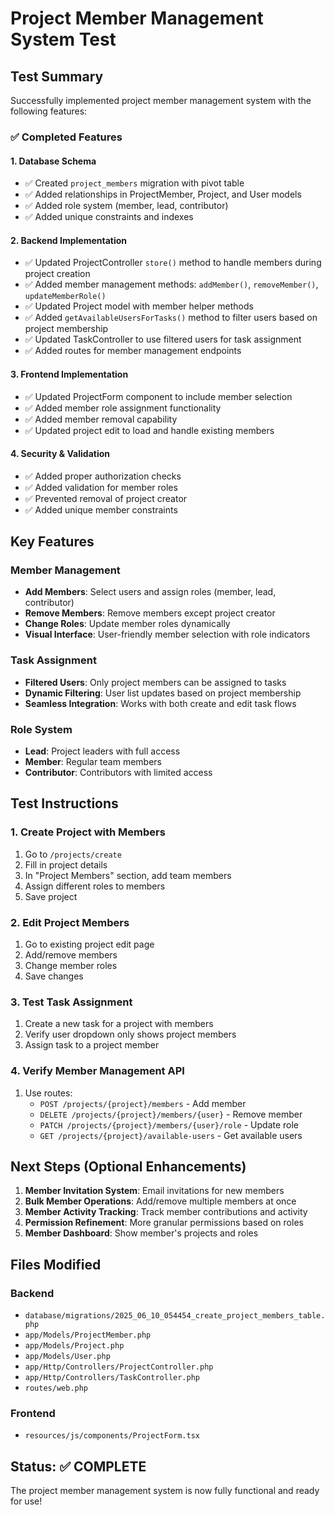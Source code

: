 # Project Member Management System Test

## Test Summary
Successfully implemented project member management system with the following features:

### ✅ Completed Features

#### 1. Database Schema
- ✅ Created `project_members` migration with pivot table
- ✅ Added relationships in ProjectMember, Project, and User models
- ✅ Added role system (member, lead, contributor)
- ✅ Added unique constraints and indexes

#### 2. Backend Implementation
- ✅ Updated ProjectController `store()` method to handle members during project creation
- ✅ Added member management methods: `addMember()`, `removeMember()`, `updateMemberRole()`
- ✅ Updated Project model with member helper methods
- ✅ Added `getAvailableUsersForTasks()` method to filter users based on project membership
- ✅ Updated TaskController to use filtered users for task assignment
- ✅ Added routes for member management endpoints

#### 3. Frontend Implementation
- ✅ Updated ProjectForm component to include member selection
- ✅ Added member role assignment functionality
- ✅ Added member removal capability
- ✅ Updated project edit to load and handle existing members

#### 4. Security & Validation
- ✅ Added proper authorization checks
- ✅ Added validation for member roles
- ✅ Prevented removal of project creator
- ✅ Added unique member constraints

## Key Features

### Member Management
- **Add Members**: Select users and assign roles (member, lead, contributor)
- **Remove Members**: Remove members except project creator
- **Change Roles**: Update member roles dynamically
- **Visual Interface**: User-friendly member selection with role indicators

### Task Assignment
- **Filtered Users**: Only project members can be assigned to tasks
- **Dynamic Filtering**: User list updates based on project membership
- **Seamless Integration**: Works with both create and edit task flows

### Role System
- **Lead**: Project leaders with full access
- **Member**: Regular team members
- **Contributor**: Contributors with limited access

## Test Instructions

### 1. Create Project with Members
1. Go to `/projects/create`
2. Fill in project details
3. In "Project Members" section, add team members
4. Assign different roles to members
5. Save project

### 2. Edit Project Members
1. Go to existing project edit page
2. Add/remove members
3. Change member roles
4. Save changes

### 3. Test Task Assignment
1. Create a new task for a project with members
2. Verify user dropdown only shows project members
3. Assign task to a project member

### 4. Verify Member Management API
1. Use routes:
   - `POST /projects/{project}/members` - Add member
   - `DELETE /projects/{project}/members/{user}` - Remove member
   - `PATCH /projects/{project}/members/{user}/role` - Update role
   - `GET /projects/{project}/available-users` - Get available users

## Next Steps (Optional Enhancements)

1. **Member Invitation System**: Email invitations for new members
2. **Bulk Member Operations**: Add/remove multiple members at once
3. **Member Activity Tracking**: Track member contributions and activity
4. **Permission Refinement**: More granular permissions based on roles
5. **Member Dashboard**: Show member's projects and roles

## Files Modified

### Backend
- `database/migrations/2025_06_10_054454_create_project_members_table.php`
- `app/Models/ProjectMember.php`
- `app/Models/Project.php` 
- `app/Models/User.php`
- `app/Http/Controllers/ProjectController.php`
- `app/Http/Controllers/TaskController.php`
- `routes/web.php`

### Frontend
- `resources/js/components/ProjectForm.tsx`

## Status: ✅ COMPLETE

The project member management system is now fully functional and ready for use!
